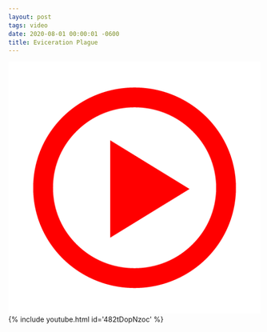 ```yaml
---
layout: post
tags: video
date: 2020-08-01 00:00:01 -0600
title: Eviceration Plague
---
```

![Play](/images/play.png)
{% include youtube.html id='482tDopNzoc' %}
